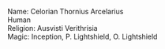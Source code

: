 Name: Celorian Thornius Arcelarius  
Human  
Religion: Ausvisti Verithrisia  
Magic: Inception, P. Lightshield, O. Lightshield
